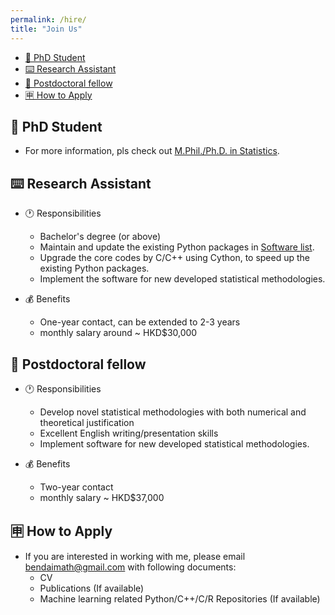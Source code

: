```yaml
---
permalink: /hire/
title: "Join Us"
---
```


- [📗 PhD Student](#-phd-student)
- [⌨️ Research Assistant](#️-research-assistant)
- [📘 Postdoctoral fellow](#-postdoctoral-fellow)
- [🈸 How to Apply](#-how-to-apply)

## 📗 PhD Student

- For more information, pls check out [M.Phil./Ph.D. in Statistics](https://www.sta.cuhk.edu.hk/Programmes/PostgraduateStudies/MPhil-PhDinStatistics.aspx#Admission).

## ⌨️ Research Assistant

- 🕐 Responsibilities

  - Bachelor's degree (or above)
  - Maintain and update the existing Python packages in [Software list](https://www.bendai.org/software/).
  - Upgrade the core codes by C/C++ using Cython, to speed up the existing Python packages.
  - Implement the software for new developed statistical methodologies.

- 💰 Benefits

  - One-year contact, can be extended to 2-3 years
  - monthly salary around ~ HKD$30,000

## 📘 Postdoctoral fellow

- 🕐 Responsibilities

  - Develop novel statistical methodologies with both numerical and theoretical justification
  - Excellent English writing/presentation skills
  - Implement software for new developed statistical methodologies.

- 💰 Benefits
  - Two-year contact
  - monthly salary ~ HKD$37,000

## 🈸 How to Apply
- If you are interested in working with me, please email <bendaimath@gmail.com> with following documents:
    - CV
    - Publications (If available)
    - Machine learning related Python/C++/C/R Repositories (If available)